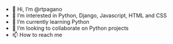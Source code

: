 - 👋 Hi, I’m @rtpagano
- 👀 I’m interested in Python, Django, Javascript, HTML and CSS
- 🌱 I’m currently learning Python
- 💞️ I’m looking to collaborate on Python projects
- 📫 How to reach me 

<!---
rtpagano/rtpagano is a ✨ special ✨ repository because its `README.md` (this file) appears on your GitHub profile.
You can click the Preview link to take a look at your changes.
--->
